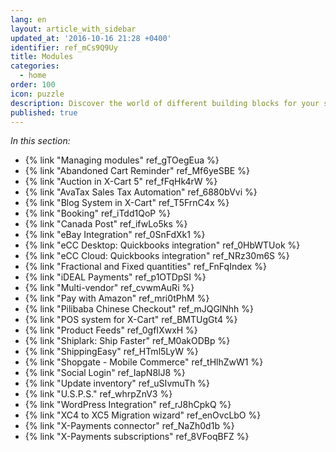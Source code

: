 ```yaml
---
lang: en
layout: article_with_sidebar
updated_at: '2016-10-16 21:28 +0400'
identifier: ref_mCs9Q9Uy
title: Modules
categories:
  - home
order: 100
icon: puzzle
description: Discover the world of different building blocks for your shop
published: true
---
```



_In this section:_

*   {% link "Managing modules" ref_gTOegEua %}
*   {% link "Abandoned Cart Reminder" ref_Mf6yeSBE %}
*   {% link "Auction in X-Cart 5" ref_fFqHk4rW %}
*   {% link "AvaTax Sales Tax Automation" ref_6880bVvi %}
*   {% link "Blog System in X-Cart" ref_T5FrnC4x %}
*   {% link "Booking" ref_iTdd1QoP %}
*   {% link "Canada Post" ref_ifwLo5ks %}
*   {% link "eBay Integration" ref_0SnFdXk1 %}
*   {% link "eCC Desktop: Quickbooks integration" ref_0HbWTUok %}
*   {% link "eCC Cloud: Quickbooks integration" ref_NRz30m6S %}
*   {% link "Fractional and Fixed quantities" ref_FnFqIndex %}
*   {% link "iDEAL Payments" ref_p1OTDpSI %}
*   {% link "Multi-vendor" ref_cvwmAuRi %}
*   {% link "Pay with Amazon" ref_mri0tPhM %}
*   {% link "Pilibaba Chinese Checkout" ref_mJQGlNhh %}
*   {% link "POS system for X-Cart" ref_BMTUgGt4 %}
*   {% link "Product Feeds" ref_0gfIXwxH %}
*   {% link "Shiplark: Ship Faster" ref_M0akODBp %}
*   {% link "ShippingEasy" ref_HTml5LyW %}
*   {% link "Shopgate - Mobile Commerce" ref_tHlhZwW1 %}
*   {% link "Social Login" ref_IapN8lJ8 %}
*   {% link "Update inventory" ref_uSIvmuTh %}
*   {% link "U.S.P.S." ref_whrpZnV3 %}
*   {% link "WordPress Integration" ref_rJ8hCpkQ %}
*   {% link "XC4 to XC5 Migration wizard" ref_enOvcLbO %}
*   {% link "X-Payments connector" ref_NaZh0d1b %}
*   {% link "X-Payments subscriptions" ref_8VFoqBFZ %}
